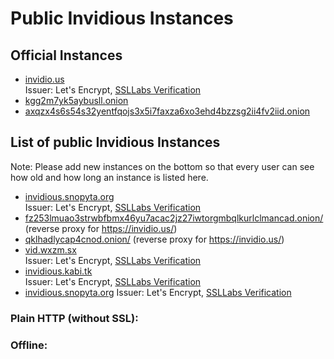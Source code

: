 # Public Invidious Instances

## Official Instances

* [invidio.us](https://invidio.us)  
  Issuer: Let's Encrypt, [SSLLabs Verification](https://www.ssllabs.com/ssltest/analyze.html?d=invidio.us)
* [kgg2m7yk5aybusll.onion](http://kgg2m7yk5aybusll.onion)
* [axqzx4s6s54s32yentfqojs3x5i7faxza6xo3ehd4bzzsg2ii4fv2iid.onion](http://axqzx4s6s54s32yentfqojs3x5i7faxza6xo3ehd4bzzsg2ii4fv2iid.onion)

## List of public Invidious Instances
Note: Please add new instances on the bottom so that every user can see how old and how long an instance is listed here.

* [invidious.snopyta.org](https://invidious.snopyta.org/)  
  Issuer: Let's Encrypt, [SSLLabs Verification](https://www.ssllabs.com/ssltest/analyze.html?d=invidious.snopyta.org)
* [fz253lmuao3strwbfbmx46yu7acac2jz27iwtorgmbqlkurlclmancad.onion/](http://fz253lmuao3strwbfbmx46yu7acac2jz27iwtorgmbqlkurlclmancad.onion/) (reverse proxy for https://invidio.us/)
* [qklhadlycap4cnod.onion/](http://qklhadlycap4cnod.onion/) (reverse proxy for https://invidio.us/)
* [vid.wxzm.sx](https://vid.wxzm.sx/)  
  Issuer: Let's Encrypt, [SSLLabs Verification](https://www.ssllabs.com/ssltest/analyze.html?d=vid.wxzm.sx)
* [invidious.kabi.tk](https://invidious.kabi.tk)  
  Issuer: Let's Encrypt, [SSLLabs Verification](https://www.ssllabs.com/ssltest/analyze.html?d=invidious.kabi.tk)
* [invidious.snopyta.org](https://invidious.snopyta.org/)
  Issuer: Let's Encrypt, [SSLLabs Verification](https://www.ssllabs.com/ssltest/analyze.html?d=invidious.snopyta.org)

### Plain HTTP (without SSL):

### Offline:
